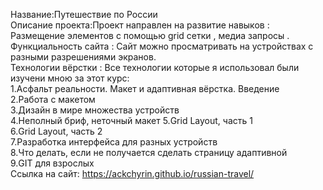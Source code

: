 Название:Путешествие по России   
Описание проекта:Проект направлен на развитие навыков : Размещение элементов с помощью grid сетки , медиа запросы  .  
Функциальность сайта : Сайт можно просматривать на устройствах с разными разрешениями экранов.   
Технологии вёрстки : Все технологии которые я использовал были изучени мною за этот курс:  
1.Асфальт реальности. Макет и адаптивная вёрстка. Введение  
2.Работа с макетом  
3.Дизайн в мире множества устройств  
4.Неполный бриф, неточный макет 
5.Grid Layout, часть 1   
6.Grid Layout, часть 2   
7.Разработка интерфейса для разных устройств  
8.Что делать, если не получается сделать страницу адаптивной  
9.GIT для взрослых  
Ссылка на сайт: https://ackchyrin.github.io/russian-travel/
